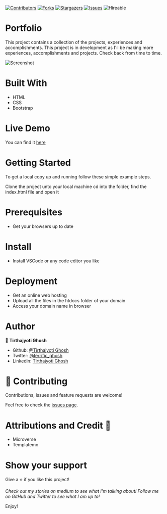 <!--
*** Thanks for checking out this README Template. If you have a suggestion that would
*** make this better, please fork the repo and create a pull request or simply open
*** an issue with the tag "enhancement".
*** Thanks again! Now go create something AMAZING! :D
-->

<!-- PROJECT SHIELDS -->
<!--
*** I'm using markdown "reference style" links for readability.
*** Reference links are enclosed in brackets [ ] instead of parentheses ( ).
*** See the bottom of this document for the declaration of the reference variables
*** for contributors-url, forks-url, etc. This is an optional, concise syntax you may use.
*** https://www.markdownguide.org/basic-syntax/#reference-style-links
-->
[![Contributors][contributors-shield]][contributors-url]
[![Forks][forks-shield]][forks-url]
[![Stargazers][stars-shield]][stars-url]
[![Issues][issues-shield]][issues-url]
![Hireable](https://cdn.rawgit.com/hiendv/hireable/master/styles/default/yes.svg)

# Portfolio

This project contains a collection of the projects, experiences and accomplishments. This project is in development as I'll be making more experiences, accomplishments and projects. Check back from time to time.

![Screenshot](https://user-images.githubusercontent.com/57726348/84790050-8b38af00-b00e-11ea-95b2-b1e8803ea120.png)

# Built With

- HTML
- CSS
- Bootstrap

# Live Demo

You can find it [here](https://tirthajyoti-ghosh.github.io/Portfolio/)

# Getting Started

To get a local copy up and running follow these simple example steps.

Clone the project unto your local machine
cd into the folder, find the index.html file and open it

# Prerequisites

- Get your browsers up to date

# Install

- Install VSCode or any code editor you like

# Deployment

- Get an online web hosting
- Upload all the files in the htdocs folder of your domain
- Access your domain name in browser

# Author

👤 **Tirthajyoti Ghosh**

- Github: [@Tirthajyoti Ghosh](https://github.com/tirthajyoti-ghosh)
- Twitter: [@terrific_ghosh](https://twitter.com/terrific_ghosh)
- Linkedin: [Tirthajyoti Ghosh](https://www.linkedin.com/in/tirthajyoti-ghosh/)

# 🤝 Contributing

Contributions, issues and feature requests are welcome!

Feel free to check the [issues page](https://github.com/tirthajyoti-ghosh/Portfolio/issues).

# Attributions and Credit 🚀

- Microverse
- Templatemo

# Show your support

Give a ⭐️ if you like this project!

*Check out my stories on medium to see what I'm talking about! Follow me on GitHub and Twitter to see what I am up to!*

Enjoy!

<!-- MARKDOWN LINKS & IMAGES -->
<!-- https://www.markdownguide.org/basic-syntax/#reference-style-links -->
[contributors-shield]: https://img.shields.io/github/contributors/tirthajyoti-ghosh/Portfolio.svg?style=flat-square
[contributors-url]: https://github.com/tirthajyoti-ghosh/Portfolio/graphs/contributors
[forks-shield]: https://img.shields.io/github/forks/tirthajyoti-ghosh/Portfolio.svg?style=flat-square
[forks-url]: https://github.com/tirthajyoti-ghosh/Portfolio/network/members
[stars-shield]: https://img.shields.io/github/stars/tirthajyoti-ghosh/Portfolio.svg?style=flat-square
[stars-url]: https://github.com/tirthajyoti-ghosh/Portfolio/stargazers
[issues-shield]: https://img.shields.io/github/issues/tirthajyoti-ghosh/Portfolio.svg?style=flat-square
[issues-url]: https://github.com/tirthajyoti-ghosh/Portfolio/issues
